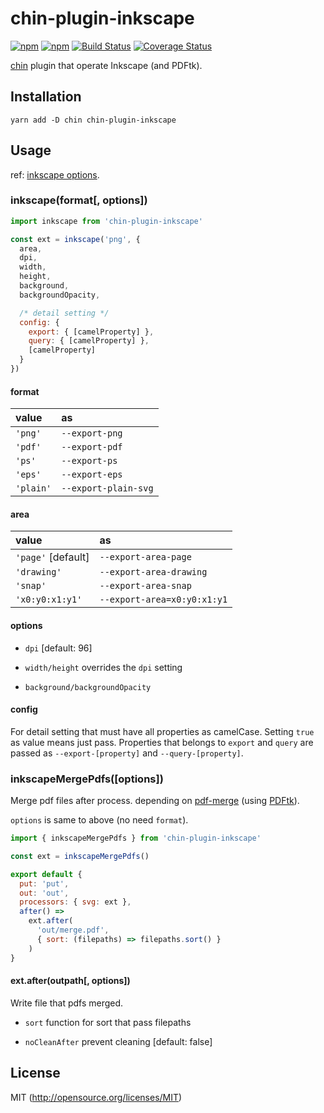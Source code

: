 # chin-plugin-inkscape

[![npm](https://img.shields.io/npm/v/chin-plugin-inkscape.svg?style=flat-square)](https://www.npmjs.com/package/chin-plugin-inkscape)
[![npm](https://img.shields.io/npm/dm/chin-plugin-inkscape.svg?style=flat-square)](https://www.npmjs.com/package/chin-plugin-inkscape)
[![Build Status](https://img.shields.io/travis/kthjm/chin-plugin-inkscape.svg?style=flat-square)](https://travis-ci.org/kthjm/chin-plugin-inkscape)
[![Coverage Status](https://img.shields.io/codecov/c/github/kthjm/chin-plugin-inkscape.svg?style=flat-square)](https://codecov.io/github/kthjm/chin-plugin-inkscape)

[chin](https://github.com/kthjm/chin) plugin that operate Inkscape (and PDFtk).

## Installation
```shell
yarn add -D chin chin-plugin-inkscape
```

## Usage

ref: [inkscape options](https://inkscape.org/en/doc/inkscape-man.html).

### inkscape(format[, options])
```js
import inkscape from 'chin-plugin-inkscape'

const ext = inkscape('png', {
  area,
  dpi,
  width,
  height,
  background,
  backgroundOpacity,

  /* detail setting */
  config: {
    export: { [camelProperty] },
    query: { [camelProperty] },
    [camelProperty]
  }
})
```

#### format
|value|as|
|:-|:-|
|`'png'`  |`--export-png`|
|`'pdf'`  |`--export-pdf`|
|`'ps'`   |`--export-ps`|
|`'eps'`  |`--export-eps`|
|`'plain'`|`--export-plain-svg`|

#### area
|value|as|
|:-|:-|
|`'page'` [default]|`--export-area-page`|
|`'drawing'`       |`--export-area-drawing`|
|`'snap'`          |`--export-area-snap`|
|`'x0:y0:x1:y1'`   |`--export-area=x0:y0:x1:y1`|

#### options

- `dpi` [default: 96]

- `width/height` overrides the `dpi` setting

- `background/backgroundOpacity`

#### config
For detail setting that must have all properties as camelCase. Setting `true` as value means just pass. Properties that belongs to `export` and `query` are passed as `--export-[property]` and `--query-[property]`.

### inkscapeMergePdfs([options])

Merge pdf files after process. depending on [pdf-merge](https://github.com/wubzz/pdf-merge) (using [PDFtk](https://www.pdflabs.com/tools/pdftk-the-pdf-toolkit/)).

`options` is same to above (no need `format`).

```js
import { inkscapeMergePdfs } from 'chin-plugin-inkscape'

const ext = inkscapeMergePdfs()

export default {
  put: 'put',
  out: 'out',
  processors: { svg: ext },
  after() =>
    ext.after(
      'out/merge.pdf',
      { sort: (filepaths) => filepaths.sort() }
    )
}
```

#### ext.after(outpath[, options])

Write file that pdfs merged.

- `sort` function for sort that pass filepaths

- `noCleanAfter` prevent cleaning [default: false]

## License
MIT (http://opensource.org/licenses/MIT)